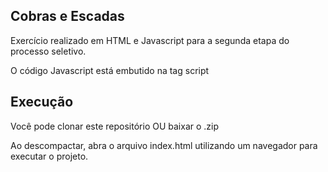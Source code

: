 ## Cobras e Escadas

Exercício realizado em HTML e Javascript para a segunda etapa do processo seletivo.

O código Javascript está embutido na tag script

## Execução

Você pode clonar este repositório OU baixar o .zip

Ao descompactar, abra o arquivo index.html utilizando um navegador para executar o projeto.
